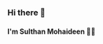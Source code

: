 ### Hi there 👋 

#### I'm Sulthan Mohaideen 👨‍💻

<!--**SulthanNK/SulthanNK** is a ✨ _special_ ✨ repository because its `README.md` (this file) appears on your GitHub profile. 
- 🔭 I’m currently working on **Android Development**
- 🌱 I’m currently learning the **Full-Stack / Android Development**
- 👯 I’m looking to collaborate on ...
- 🤔 I’m looking for help with ...
- 💬 Ask me about: Anything!, I'm happy to help :v:
- 📫 How to reach me: [LinkedIn](https://www.linkedin.com/in/sulthannk/)  [Twitter](https://twitter.com/SulthanNK)
- 😄 Pronouns: He/Him :innocent:
- ⚡ Fun fact: When every developers love coffee. But, I prefer tea :heart: :sweat_smile:

-->
